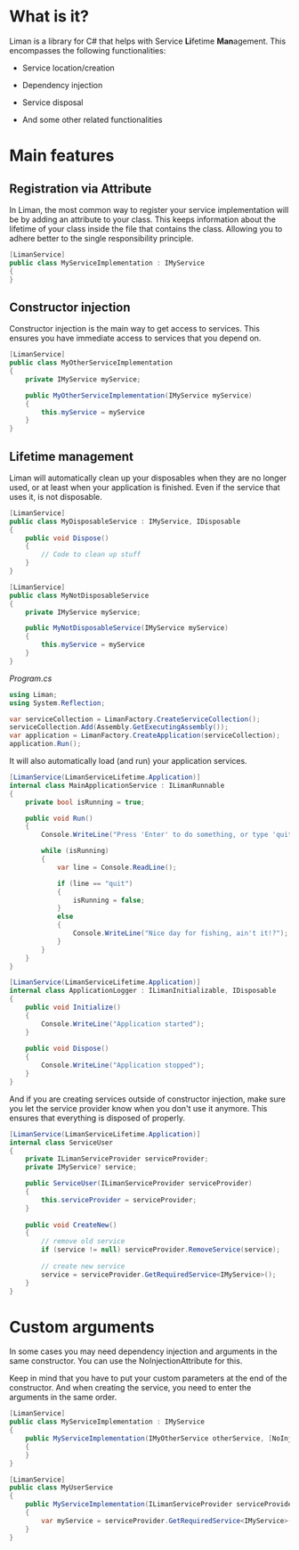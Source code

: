 # What is it?
Liman is a library for C# that helps with Service **Li**fetime **Man**agement. This encompasses the following functionalities:
- Service location/creation
- Dependency injection
- Service disposal

- And some other related functionalities

# Main features

## Registration via Attribute
In Liman, the most common way to register your service implementation will be by adding an attribute to your class. This keeps information about the lifetime of your class inside the file that contains the class. Allowing you to adhere better to the single responsibility principle.
```csharp
[LimanService]
public class MyServiceImplementation : IMyService
{
}
```

## Constructor injection
Constructor injection is the main way to get access to services. This ensures you have immediate access to services that you depend on.

```csharp
[LimanService]
public class MyOtherServiceImplementation
{
    private IMyService myService;

    public MyOtherServiceImplementation(IMyService myService)
    {
        this.myService = myService
    }
}
```

## Lifetime management
Liman will automatically clean up your disposables when they are no longer used, or at least when your application is finished. Even if the service that uses it, is not disposable.

```csharp
[LimanService]
public class MyDisposableService : IMyService, IDisposable
{
    public void Dispose()
    {
        // Code to clean up stuff
    }
}
```

```csharp
[LimanService]
public class MyNotDisposableService
{
    private IMyService myService;

    public MyNotDisposableService(IMyService myService)
    {
        this.myService = myService
    }
}
```

_Program.cs_
```csharp
using Liman;
using System.Reflection;

var serviceCollection = LimanFactory.CreateServiceCollection();
serviceCollection.Add(Assembly.GetExecutingAssembly());
var application = LimanFactory.CreateApplication(serviceCollection);
application.Run();
```

It will also automatically load (and run) your application services.

```csharp
[LimanService(LimanServiceLifetime.Application)]
internal class MainApplicationService : ILimanRunnable
{
    private bool isRunning = true;

    public void Run()
    {
        Console.WriteLine("Press 'Enter' to do something, or type 'quit' to exit.");

        while (isRunning)
        {
            var line = Console.ReadLine();

            if (line == "quit")
            {
                isRunning = false;
            }
            else
            {
                Console.WriteLine("Nice day for fishing, ain't it!?");
            }
        }
    }
}
```

```csharp
[LimanService(LimanServiceLifetime.Application)]
internal class ApplicationLogger : ILimanInitializable, IDisposable
{
    public void Initialize()
    {
        Console.WriteLine("Application started");
    }
    
    public void Dispose()
    {
        Console.WriteLine("Application stopped");
    }   
}
```

And if you are creating services outside of constructor injection, make sure you let the service provider know when you don't use it anymore. This ensures that everything is disposed of properly.

```csharp
[LimanService(LimanServiceLifetime.Application)]
internal class ServiceUser
{
    private ILimanServiceProvider serviceProvider;
    private IMyService? service;

    public ServiceUser(ILimanServiceProvider serviceProvider)
    {
        this.serviceProvider = serviceProvider;
    }
    
    public void CreateNew()
    {
        // remove old service
        if (service != null) serviceProvider.RemoveService(service);
        
        // create new service
        service = serviceProvider.GetRequiredService<IMyService>();
    }   
}
```

# Custom arguments
In some cases you may need dependency injection and arguments in the same constructor. You can use the NoInjectionAttribute for this.

Keep in mind that you have to put your custom parameters at the end of the constructor. And when creating the service, you need to enter the arguments in the same order.

```csharp
[LimanService]
public class MyServiceImplementation : IMyService
{
    public MyServiceImplementation(IMyOtherService otherService, [NoInjection]string customArgument)
    {
    }
}
```

```csharp
[LimanService]
public class MyUserService 
{
    public MyServiceImplementation(ILimanServiceProvider serviceProvider)
    {
        var myService = serviceProvider.GetRequiredService<IMyService>("CustomArgument");
    }
}
```